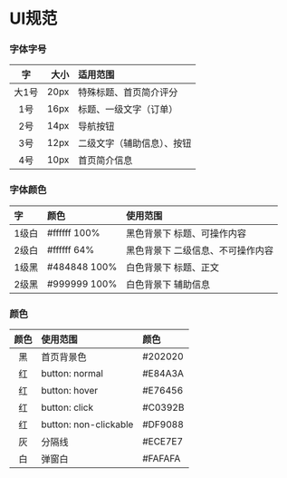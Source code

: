 # UI规范

### 字体字号

| 字 | 大小 | 适用范围 |
| :-: | -: | :- |
| 大1号 | 20px | 特殊标题、首页简介评分 |
| 1号 | 16px | 标题、一级文字（订单） |
| 2号 | 14px | 导航按钮 |
| 3号 | 12px | 二级文字（辅助信息）、按钮 |
| 4号 | 10px | 首页简介信息 |

### 字体颜色 

| 字 | 颜色 | 使用范围 |
| :- | :- |  :- |
| 1级白 | #ffffff 100% | 黑色背景下 标题、可操作内容|
| 2级白 | #ffffff 64% | 黑色背景下 二级信息、不可操作内容|
| 1级黑 | #484848 100%| 白色背景下 标题、正文 |
| 2级黑 | #999999 100% | 白色背景下 辅助信息 |
  
### 颜色
  
| 颜色 | 使用范围 | 颜色 |
| :-: | :- | :- |
| 黑 | 首页背景色 | #202020 |
| 红 | button: normal | #E84A3A |
| 红 | button: hover | #E76456 |
| 红 | button: click | #C0392B |
| 红 | button: non-clickable | #DF9088 |
| 灰 | 分隔线 | #ECE7E7 |
| 白 | 弹窗白 | #FAFAFA |
